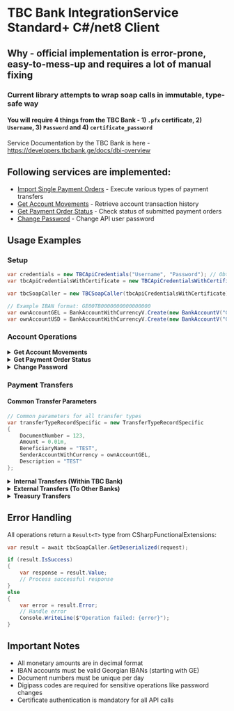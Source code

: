 # TBC Bank IntegrationService Standard+ C#/net8 Client
## Why - official implementation is error-prone, easy-to-mess-up and requires a lot of manual fixing
### Current library attempts to wrap soap calls in immutable, type-safe way

#### You will require 4 things from the TBC Bank - 1) `.pfx` certificate, 2) `Username`, 3) `Password` and 4) `certificate_password`

Service Documentation by the TBC Bank is here - https://developers.tbcbank.ge/docs/dbi-overview

## Following services are implemented:
* [Import Single Payment Orders](https://developers.tbcbank.ge/docs/import-single-payments) - Execute various types of payment transfers
* [Get Account Movements](https://developers.tbcbank.ge/docs/account-movement) - Retrieve account transaction history
* [Get Payment Order Status](https://developers.tbcbank.ge/docs/get-payment-order-status) - Check status of submitted payment orders
* [Change Password](https://developers.tbcbank.ge/docs/change-password) - Change API user password

## Usage Examples

### Setup
```csharp
var credentials = new TBCApiCredentials("Username", "Password"); // Obtain API Credentials & Certificate with password from the Bank/Banker
var tbcApiCredentialsWithCertificate = new TBCApiCredentialsWithCertificate(credentials, "TBCIntegrationService.pfx", "certificate_password");

var tbcSoapCaller = new TBCSoapCaller(tbcApiCredentialsWithCertificate);

// Example IBAN format: GE00TB0000000000000000
var ownAccountGEL = BankAccountWithCurrencyV.Create(new BankAccountV("GE00TB0000000000000001"), CurrencyV.GEL).Value;
var ownAccountUSD = BankAccountWithCurrencyV.Create(new BankAccountV("GE00TB0000000000000002"), CurrencyV.USD).Value;
```

### Account Operations

<details>
<summary><b>Get Account Movements</b></summary>

```csharp
// Get account movements for a specific period
var accountMovements = await GetAccountMovementsHelper.GetAccountMovement(
    new Period(new DateTime(2023, 9, 1), new DateTime(2023, 9, 26)), 
    tbcSoapCaller);

// The helper method handles pagination automatically
// Returns all movements within the specified period
```
</details>

<details>
<summary><b>Get Payment Order Status</b></summary>

```csharp
// Check status of a specific payment order by its ID
var paymentOrderId = 1632027071; // The ID returned when creating a payment order
var checkStatus = await tbcSoapCaller.GetDeserialized(
    new GetPaymentOrderStatusRequestIo(paymentOrderId));

// Returns status information including:
// - Current status (pending, completed, rejected, etc.)
// - Processing details
// - Error messages if any
```
</details>

<details>
<summary><b>Change Password</b></summary>

```csharp
// Change API user password (requires digipass code)
var newPassword = "NewSecurePassword123!";
var digipassCode = "123456"; // One-time code from your digipass device

var passwordChangeResult = await tbcSoapCaller.GetDeserialized(
    new ChangePasswordRequestIo(newPassword, digipassCode));

// Note: After successful password change, update your credentials
```
</details>

### Payment Transfers

#### Common Transfer Parameters
```csharp
// Common parameters for all transfer types
var transferTypeRecordSpecific = new TransferTypeRecordSpecific
{
    DocumentNumber = 123,
    Amount = 0.01m,
    BeneficiaryName = "TEST",
    SenderAccountWithCurrency = ownAccountGEL,
    Description = "TEST"
};
```

<details>
<summary><b>Internal Transfers (Within TBC Bank)</b></summary>

#### Transfer in GEL
```csharp
var withinBankGel = await tbcSoapCaller.GetDeserialized(new ImportSinglePaymentOrdersRequestIo(
    new TransferWithinBankPaymentOrderIo
    {
        RecipientAccountWithCurrency = BankAccountWithCurrencyV.Create(
            new BankAccountV("GE00TB0000000000000003"), CurrencyV.GEL).Value,
        TransferTypeRecordSpecific = transferTypeRecordSpecific
    }));
```

#### Transfer in Foreign Currency (USD)
```csharp
var withinBankCurrency = await tbcSoapCaller.GetDeserialized(new ImportSinglePaymentOrdersRequestIo(
    new TransferWithinBankPaymentOrderIo
    {
        TransferTypeRecordSpecific = transferTypeRecordSpecific with
        {
            SenderAccountWithCurrency = ownAccountUSD
        },
        RecipientAccountWithCurrency = BankAccountWithCurrencyV.Create(
            new BankAccountV("GE00TB0000000000000004"), CurrencyV.USD).Value,
    }));
```
</details>

<details>
<summary><b>External Transfers (To Other Banks)</b></summary>

#### Domestic Transfer to Another Georgian Bank (GEL)
```csharp
var toAnotherBankGel = await tbcSoapCaller.GetDeserialized(
    new ImportSinglePaymentOrdersRequestIo(
        new TransferToOtherBankNationalCurrencyPaymentOrderIo(
            BankAccountWithCurrencyV.Create(new BankAccountV("GE00BG0000000000000001"), CurrencyV.GEL).Value, 
            "123456789") // Beneficiary tax code
        {
            TransferTypeRecordSpecific = transferTypeRecordSpecific
        }));
```

#### International Transfer (Foreign Currency)
```csharp
var toAnotherBankCurrency = await tbcSoapCaller.GetDeserialized(
    new ImportSinglePaymentOrdersRequestIo(
        new TransferToOtherBankForeignCurrencyPaymentOrderIo(
            "Beneficiary Bank Name",
            "BANKSWIFT", // Bank SWIFT/BIC code
            "SHA", // Charge type: SHA (shared), OUR (sender pays), BEN (beneficiary pays)
            "Payment Reference",
            BankAccountWithCurrencyV.Create(new BankAccountV("GE00BG0000000000000002"), CurrencyV.USD).Value)
        {
            TransferTypeRecordSpecific = transferTypeRecordSpecific with 
            { 
                SenderAccountWithCurrency = ownAccountUSD 
            }
        }));
```

#### International Transfer Example (To China)
```csharp
var toChina = await tbcSoapCaller.GetDeserialized(
    new ImportSinglePaymentOrdersRequestIo(
        new TransferToOtherBankForeignCurrencyPaymentOrderIo(
            "China",
            "ICBKCNBJSZN", // Bank SWIFT code
            "INDUSTRIAL AND COMMERCIAL BANK OF CHINA SHENZHEN BRANCH", // Bank name
            "SHA", // Charge type
            BankAccountWithCurrencyV.Create(new BankAccountV("CN0000000000000000001"), CurrencyV.USD).Value)
        {
            TransferTypeRecordSpecific = transferTypeRecordSpecific with
            {
                SenderAccountWithCurrency = ownAccountUSD,
                BeneficiaryName = "Shenzhen Example Company Ltd"
            }
        }));
```
</details>

<details>
<summary><b>Treasury Transfers</b></summary>

```csharp
// Transfer to Georgian Treasury
var toTreasury = await tbcSoapCaller.GetDeserialized(
    new ImportSinglePaymentOrdersRequestIo(
        new TreasuryTransferPaymentOrderIo(101001000) // Treasury code
        { 
            TransferTypeRecordSpecific = transferTypeRecordSpecific 
        }));
```
</details>

## Error Handling

All operations return a `Result<T>` type from CSharpFunctionalExtensions:

```csharp
var result = await tbcSoapCaller.GetDeserialized(request);

if (result.IsSuccess)
{
    var response = result.Value;
    // Process successful response
}
else
{
    var error = result.Error;
    // Handle error
    Console.WriteLine($"Operation failed: {error}");
}
```

## Important Notes

- All monetary amounts are in decimal format
- IBAN accounts must be valid Georgian IBANs (starting with GE)
- Document numbers must be unique per day
- Digipass codes are required for sensitive operations like password changes
- Certificate authentication is mandatory for all API calls